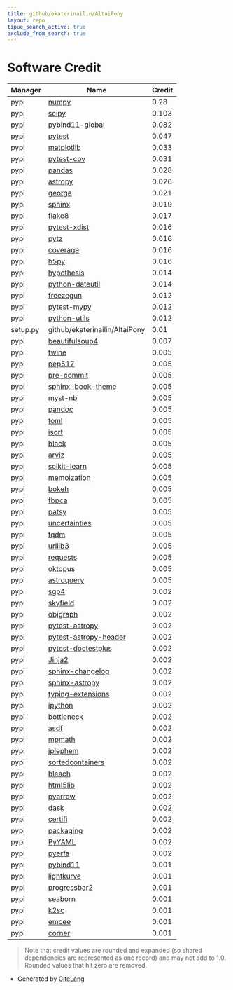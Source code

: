 ```yaml
---
title: github/ekaterinailin/AltaiPony
layout: repo
tipue_search_active: true
exclude_from_search: true
---
```

# Software Credit

|Manager|Name|Credit|
|-------|----|------|
|pypi|[numpy](https://www.numpy.org)|0.28|
|pypi|[scipy](https://www.scipy.org)|0.103|
|pypi|[pybind11-global](https://github.com/pybind/pybind11)|0.082|
|pypi|[pytest](https://pypi.org/project/pytest)|0.047|
|pypi|[matplotlib](https://pypi.org/project/matplotlib)|0.033|
|pypi|[pytest-cov](https://pypi.org/project/pytest-cov)|0.031|
|pypi|[pandas](https://pandas.pydata.org)|0.028|
|pypi|[astropy](http://astropy.org)|0.026|
|pypi|[george](https://github.com/dfm/george)|0.021|
|pypi|[sphinx](https://pypi.org/project/sphinx)|0.019|
|pypi|[flake8](https://pypi.org/project/flake8)|0.017|
|pypi|[pytest-xdist](https://pypi.org/project/pytest-xdist)|0.016|
|pypi|[pytz](https://pypi.org/project/pytz)|0.016|
|pypi|[coverage](https://pypi.org/project/coverage)|0.016|
|pypi|[h5py](https://pypi.org/project/h5py)|0.016|
|pypi|[hypothesis](https://pypi.org/project/hypothesis)|0.014|
|pypi|[python-dateutil](https://pypi.org/project/python-dateutil)|0.014|
|pypi|[freezegun](https://pypi.org/project/freezegun)|0.012|
|pypi|[pytest-mypy](https://pypi.org/project/pytest-mypy)|0.012|
|pypi|[python-utils](https://pypi.org/project/python-utils)|0.012|
|setup.py|github/ekaterinailin/AltaiPony|0.01|
|pypi|[beautifulsoup4](https://pypi.org/project/beautifulsoup4)|0.007|
|pypi|[twine](https://pypi.org/project/twine)|0.005|
|pypi|[pep517](https://pypi.org/project/pep517)|0.005|
|pypi|[pre-commit](https://pypi.org/project/pre-commit)|0.005|
|pypi|[sphinx-book-theme](https://pypi.org/project/sphinx-book-theme)|0.005|
|pypi|[myst-nb](https://pypi.org/project/myst-nb)|0.005|
|pypi|[pandoc](https://pypi.org/project/pandoc)|0.005|
|pypi|[toml](https://pypi.org/project/toml)|0.005|
|pypi|[isort](https://pypi.org/project/isort)|0.005|
|pypi|[black](https://pypi.org/project/black)|0.005|
|pypi|[arviz](https://pypi.org/project/arviz)|0.005|
|pypi|[scikit-learn](http://scikit-learn.org)|0.005|
|pypi|[memoization](https://pypi.org/project/memoization)|0.005|
|pypi|[bokeh](https://pypi.org/project/bokeh)|0.005|
|pypi|[fbpca](https://pypi.org/project/fbpca)|0.005|
|pypi|[patsy](https://pypi.org/project/patsy)|0.005|
|pypi|[uncertainties](https://pypi.org/project/uncertainties)|0.005|
|pypi|[tqdm](https://pypi.org/project/tqdm)|0.005|
|pypi|[urllib3](https://pypi.org/project/urllib3)|0.005|
|pypi|[requests](https://pypi.org/project/requests)|0.005|
|pypi|[oktopus](https://pypi.org/project/oktopus)|0.005|
|pypi|[astroquery](https://pypi.org/project/astroquery)|0.005|
|pypi|[sgp4](https://pypi.org/project/sgp4)|0.002|
|pypi|[skyfield](https://pypi.org/project/skyfield)|0.002|
|pypi|[objgraph](https://pypi.org/project/objgraph)|0.002|
|pypi|[pytest-astropy](https://pypi.org/project/pytest-astropy)|0.002|
|pypi|[pytest-astropy-header](https://pypi.org/project/pytest-astropy-header)|0.002|
|pypi|[pytest-doctestplus](https://pypi.org/project/pytest-doctestplus)|0.002|
|pypi|[Jinja2](https://pypi.org/project/Jinja2)|0.002|
|pypi|[sphinx-changelog](https://pypi.org/project/sphinx-changelog)|0.002|
|pypi|[sphinx-astropy](https://pypi.org/project/sphinx-astropy)|0.002|
|pypi|[typing-extensions](https://pypi.org/project/typing-extensions)|0.002|
|pypi|[ipython](https://pypi.org/project/ipython)|0.002|
|pypi|[bottleneck](https://pypi.org/project/bottleneck)|0.002|
|pypi|[asdf](https://pypi.org/project/asdf)|0.002|
|pypi|[mpmath](https://pypi.org/project/mpmath)|0.002|
|pypi|[jplephem](https://pypi.org/project/jplephem)|0.002|
|pypi|[sortedcontainers](https://pypi.org/project/sortedcontainers)|0.002|
|pypi|[bleach](https://pypi.org/project/bleach)|0.002|
|pypi|[html5lib](https://pypi.org/project/html5lib)|0.002|
|pypi|[pyarrow](https://pypi.org/project/pyarrow)|0.002|
|pypi|[dask](https://pypi.org/project/dask)|0.002|
|pypi|[certifi](https://pypi.org/project/certifi)|0.002|
|pypi|[packaging](https://pypi.org/project/packaging)|0.002|
|pypi|[PyYAML](https://pypi.org/project/PyYAML)|0.002|
|pypi|[pyerfa](https://pypi.org/project/pyerfa)|0.002|
|pypi|[pybind11](https://github.com/pybind/pybind11)|0.001|
|pypi|[lightkurve](https://docs.lightkurve.org)|0.001|
|pypi|[progressbar2](https://github.com/WoLpH/python-progressbar)|0.001|
|pypi|[seaborn](https://seaborn.pydata.org)|0.001|
|pypi|[k2sc](https://github.com/OxES/k2sc)|0.001|
|pypi|[emcee](https://emcee.readthedocs.io)|0.001|
|pypi|[corner](https://corner.readthedocs.io)|0.001|


> Note that credit values are rounded and expanded (so shared dependencies are represented as one record) and may not add to 1.0. Rounded values that hit zero are removed.


- Generated by [CiteLang](https://github.com/vsoch/citelang)
